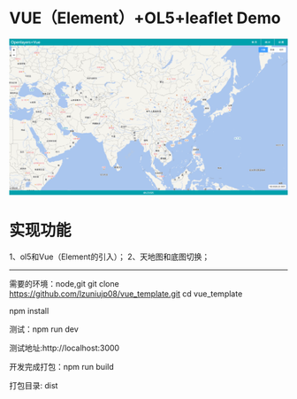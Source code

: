 VUE（Element）+OL5+leaflet Demo
====================

![effect](img/effect.png)
# 实现功能
1、ol5和Vue（Element的引入）；
2、天地图和底图切换；

---------------------
需要的环境：node,git
git clone https://github.com/lzuniujp08/vue_template.git
cd vue_template

npm install

测试：npm run dev

测试地址:http://localhost:3000

开发完成打包：npm run build

打包目录: dist
